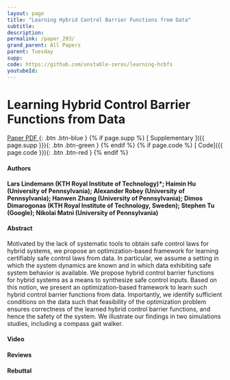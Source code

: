 ```yaml
---
layout: page
title: "Learning Hybrid Control Barrier Functions from Data"
subtitle: 
description:
permalink: /paper_293/
grand_parent: All Papers
parent: Tuesday
supp: 
code: https://github.com/unstable-zeros/learning-hcbfs
youtubeId: 
---
```


# Learning Hybrid Control Barrier Functions from Data

[<i class="fa fa-file-text-o" aria-hidden="true"></i> Paper PDF ](https://drive.google.com/file/d/1Aic58kKFuu1Ik1uOduePc1G1k8IF4upE/view){: .btn .btn-blue } {% if page.supp %} [<i class="fa fa-file-text-o" aria-hidden="true"></i> Supplementary ]({{ page.supp }}){: .btn .btn-green } {% endif %} {% if page.code %} [<i class="fa fa-github" aria-hidden="true"></i> Code]({{ page.code }}){: .btn .btn-red }
{% endif %}

#### Authors
**Lars Lindemann (KTH Royal Institute of Technology)*; Haimin Hu (University of Pennsylvania); Alexander Robey (University of Pennsylvania); Hanwen Zhang (University of Pennsylvania); Dimos Dimarogonas (KTH Royal Institute of Technology, Sweden); Stephen Tu (Google); Nikolai Matni (University of Pennsylvania)**

#### Abstract
Motivated by the lack of systematic tools to obtain safe control laws for hybrid systems, we propose an optimization-based framework for learning certifiably safe control laws from data. In particular, we assume a setting in which the system dynamics are known and in which data exhibiting safe system behavior is available. We propose hybrid control barrier functions for hybrid systems as a means to synthesize safe control inputs. Based on this notion, we present an optimization-based framework to learn such hybrid control barrier functions from data. Importantly, we identify sufficient conditions on the data such that feasibility of the optimization problem ensures correctness of the learned hybrid control barrier functions, and hence the safety of the system. We illustrate our findings in two simulations studies, including a compass gait walker.


#### Video 

#### Reviews

#### Rebuttal
